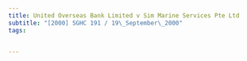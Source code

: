 ```yaml
---
title: United Overseas Bank Limited v Sim Marine Services Pte Ltd 
subtitle: "[2000] SGHC 191 / 19\_September\_2000"
tags:


---
```



